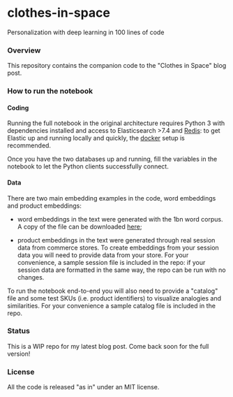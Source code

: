 # clothes-in-space
Personalization with deep learning in 100 lines of code

### Overview
This repository contains the companion code to the "Clothes in Space" blog post.

### How to run the notebook
#### Coding
Running the full notebook in the original architecture requires Python 3 with 
dependencies installed and access to Elasticsearch >7.4 and [Redis](https://redis.io/): 
to get Elastic up 
and running locally and quickly, 
the [docker](https://www.elastic.co/guide/en/elasticsearch/reference/7.4/docker.html) setup
is recommended. 

Once you have the two databases up and running, fill the variables in the notebook to let the
Python clients successfully connect.

#### Data
There are two main embedding examples in the code, word embeddings and product embeddings:

* word embeddings in the text were generated with the 1bn word corpus. A copy of the file can be downloaded 
[here](https://drive.google.com/file/d/1XrmkevxgSc-jtsBXszavKvPfrPTx2iv0/view?usp=sharing);

* product embeddings in the text were generated through real session data from commerce stores. 
To create embeddings from your session data you will need to provide data from your store. 
For your convenience, a sample session file is included in the repo: 
if your session data are formatted in the same way, the repo can be run with no changes.

To run the notebook end-to-end you will also need to provide a "catalog" file and 
some test SKUs (i.e. product identifiers) to visualize analogies and similarities. 
For your convenience a sample catalog file is included in the repo. 

### Status
This is a WIP repo for my latest blog post. Come back soon for the full version!

### License
All the code is released "as in" under an MIT license.
